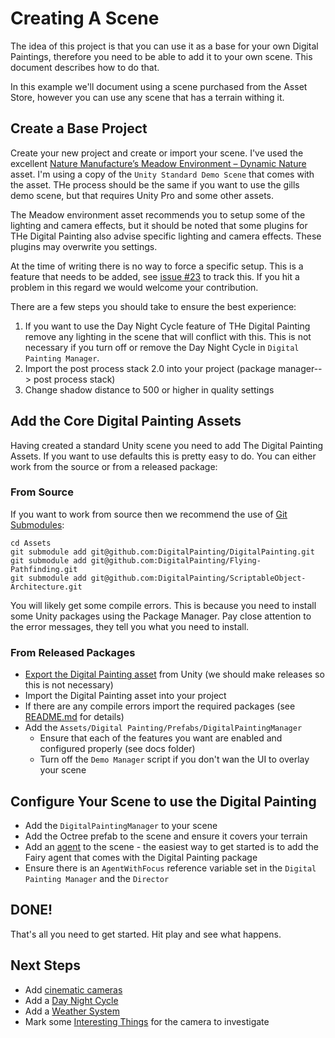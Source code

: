 ﻿# Creating A Scene

The idea of this project is that you can use it as a base for your own Digital Paintings,
therefore you need to be able to add it to your own scene. This document describes how to
do that.

In this example we'll document using a scene purchased from the Asset Store, however you 
can use any scene that has a terrain withing it.

## Create a Base Project

Create your new project and create or import your scene. I've used the excellent [Nature 
Manufacture’s Meadow Environment – Dynamic Nature](https://assetstore.unity.com/packages/3d/vegetation/meadow-environment-dynamic-nature-132195)
asset. I'm using a copy of the `Unity Standard Demo Scene` that comes with the asset.
THe process should be the same if you want to use the gills demo scene, but that requires
Unity Pro and some other assets. 

The Meadow environment 
asset recommends you to setup some of the lighting and camera effects, but it should be
noted that some plugins for THe Digital Painting also advise specific lighting and camera 
effects. These plugins may overwrite you settings.

At the time of writing there is no way to force a specific setup. This is a feature that
needs to be added, see [issue #23](https://github.com/DigitalPainting/DigitalPainting/issues/23) 
to track this. If you hit a problem in this regard we would welcome your contribution.

There are a few steps you should take to ensure the best experience:

  1. If you want to use the Day Night Cycle feature of THe Digital Painting remove any lighting in the scene that will conflict with this. This is not necessary if you turn off or remove the Day Night Cycle in `Digital Painting Manager`.
  2. Import the post process stack 2.0 into your project (package manager--> post process stack)
  3. Change shadow distance to 500 or higher in quality settings

## Add the Core Digital Painting Assets

Having created a standard Unity scene you need to add The Digital Painting Assets. If you want to use
defaults this is pretty easy to do. You can either work from the source or from a released package:

### From Source

If you want to work from source then we recommend the use of [Git Submodules](https://git-scm.com/book/en/v2/Git-Tools-Submodules):

```
cd Assets
git submodule add git@github.com:DigitalPainting/DigitalPainting.git
git submodule add git@github.com:DigitalPainting/Flying-Pathfinding.git
git submodule add git@github.com:DigitalPainting/ScriptableObject-Architecture.git
```

You will likely get some compile errors. This is because you need to install some Unity packages using the Package Manager.
Pay close attention to the error messages, they tell you what you need to install.

### From Released Packages

  * [Export the Digital Painting asset](ReleasingTheDigitalPaintingAsset.md) from Unity (we should make releases so this is not necessary)
  * Import the Digital Painting asset into your project
  * If there are any compile errors import the required packages (see [README.md](../../../README.md) for details)
  * Add the `Assets/Digital Painting/Prefabs/DigitalPaintingManager`
    * Ensure that each of the features you want are enabled and configured properly (see docs folder)
    * Turn off the `Demo Manager` script if you don't wan the UI to overlay your scene

## Configure Your Scene to use the Digital Painting

  * Add the `DigitalPaintingManager` to your scene
  * Add the Octree prefab to the scene and ensure it covers your terrain
  * Add an [agent](agents.md) to the scene - the easiest way to get started is to add the Fairy agent that comes with the Digital Painting package
  * Ensure there is an `AgentWithFocus` reference variable set in the `Digital Painting Manager` and the `Director`

## DONE!

That's all you need to get started. Hit play and see what happens.

## Next Steps

  * Add [cinematic cameras](./Cameras.md)
  * Add a [Day Night Cycle](./DayNightCycle.md)
  * Add a [Weather System](./Weather.md)
  * Mark some [Interesting Things](./InterestingThings.md) for the camera to investigate
  





